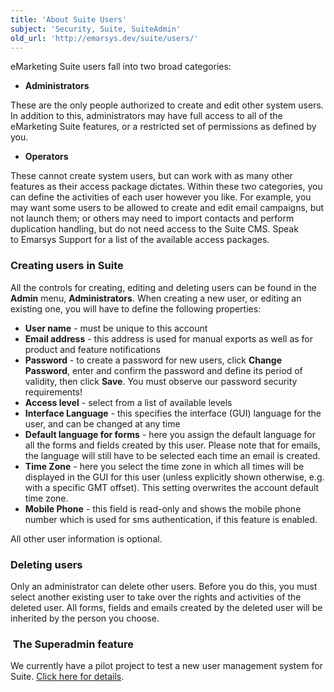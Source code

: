 ```yaml
---
title: 'About Suite Users'
subject: 'Security, Suite, SuiteAdmin'
old_url: 'http://emarsys.dev/suite/users/'
---
```


eMarketing Suite users fall into two broad categories:

- **Administrators**

 These are the only people authorized to create and edit other system users. In addition to this, administrators may have full access to all of the eMarketing Suite features, or a restricted set of permissions as defined by you.

- **Operators**

 These cannot create system users, but can work with as many other features as their access package dictates. Within these two categories, you can define the activities of each user however you like. For example, you may want some users to be allowed to create and edit email campaigns, but not launch them; or others may need to import contacts and perform duplication handling, but do not need access to the Suite CMS. Speak to Emarsys Support for a list of the available access packages.

### <span class="mw-headline" id="Creating_users_in_Suite">Creating users in Suite<a name="bs-ue-jumpmark-bfc18dcccca95a11952a34112b2bb6a4"></a></span>

 All the controls for creating, editing and deleting users can be found in the **Admin** menu, **Administrators**. When creating a new user, or editing an existing one, you will have to define the following properties:

- **User name** - must be unique to this account
- **Email address** - this address is used for manual exports as well as for product and feature notifications
- **Password** - to create a password for new users, click **Change Password**, enter and confirm the password and define its period of validity, then click **Save**. You must observe our password security requirements!
- **Access level** - select from a list of available levels
- **Interface Language** - this specifies the interface (GUI) language for the user, and can be changed at any time
- **Default language for forms** - here you assign the default language for all the forms and fields created by this user. Please note that for emails, the language will still have to be selected each time an email is created.
- **Time Zone** - here you select the time zone in which all times will be displayed in the GUI for this user (unless explicitly shown otherwise, e.g. with a specific GMT offset). This setting overwrites the account default time zone.
- **Mobile Phone** - this field is read-only and shows the mobile phone number which is used for sms authentication, if this feature is enabled.

 All other user information is optional.

### <span class="mw-headline" id="Deleting_users">Deleting users<a name="bs-ue-jumpmark-71e3d4b39879f76af35a90cf656760ef"></a></span>

 Only an administrator can delete other users. Before you do this, you must select another existing user to take over the rights and activities of the deleted user. All forms, fields and emails created by the deleted user will be inherited by the person you choose.

###  The Superadmin feature

 We currently have a pilot project to test a new user management system for Suite. [Click here for details](/Suite/superadmin.md "The Superadmin Feature").
